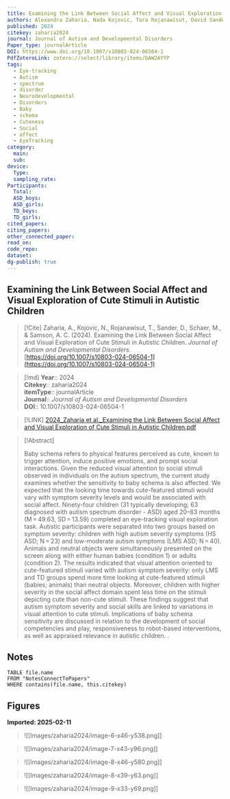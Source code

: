 ```yaml
---
title: Examining the Link Between Social Affect and Visual Exploration of Cute Stimuli in Autistic Children
authors: Alexandra Zaharia, Nada Kojovic, Tara Rojanawisut, David Sander, Marie Schaer, Andrea C. Samson
published: 2024
citekey: zaharia2024
journal: Journal of Autism and Developmental Disorders
Paper_type: journalArticle
DOI: https://www.doi.org/10.1007/s10803-024-06504-1
PdfZoteroLink: zotero://select/library/items/GAW2AYYP
tags:
  - Eye-tracking
  - Autism
  - spectrum
  - disorder
  - Neurodevelopmental
  - Disorders
  - Baby
  - schema
  - Cuteness
  - Social
  - affect
  - EyeTracking
category:
  main: 
  sub: 
device:
  Type: 
  sampling_rate: 
Participants:
  Total: 
  ASD_boys: 
  ASD_girls: 
  TD_boys: 
  TD_girls: 
cited_papers: 
citing_papers: 
other_connected_paper: 
read_on: 
code_repo: 
dataset: 
dg-publish: true
---
```


## Examining the Link Between Social Affect and Visual Exploration of Cute Stimuli in Autistic Children

> [!Cite]
> Zaharia, A., Kojovic, N., Rojanawisut, T., Sander, D., Schaer, M., & Samson, A. C. (2024). Examining the Link Between Social Affect and Visual Exploration of Cute Stimuli in Autistic Children. _Journal of Autism and Developmental Disorders_. [https://doi.org/10.1007/s10803-024-06504-1](https://doi.org/10.1007/s10803-024-06504-1)


>[!md]
> **Year**:: 2024   
> **Citekey**:: zaharia2024  
> **itemType**:: journalArticle  
> **Journal**:: *Journal of Autism and Developmental Disorders*  
> **DOI**:: 10.1007/s10803-024-06504-1    

> [!LINK] 
> [2024_Zaharia et al._Examining the Link Between Social Affect and Visual Exploration of Cute Stimuli in Autistic Children.pdf](zotero://select/library/items/DBV822SF)

> [!Abstract]
>
> Baby schema refers to physical features perceived as cute, known to trigger attention, induce positive emotions, and prompt social interactions. Given the reduced visual attention to social stimuli observed in individuals on the autism spectrum, the current study examines whether the sensitivity to baby schema is also affected. We expected that the looking time towards cute-featured stimuli would vary with symptom severity levels and would be associated with social affect. Ninety-four children (31 typically developing; 63 diagnosed with autism spectrum disorder - ASD) aged 20–83 months (M = 49.63, SD = 13.59) completed an eye-tracking visual exploration task. Autistic participants were separated into two groups based on symptom severity: children with high autism severity symptoms (HS ASD; N = 23) and low-moderate autism symptoms (LMS ASD; N = 40). Animals and neutral objects were simultaneously presented on the screen along with either human babies (condition 1) or adults (condition 2). The results indicated that visual attention oriented to cute-featured stimuli varied with autism symptom severity: only LMS and TD groups spend more time looking at cute-featured stimuli (babies; animals) than neutral objects. Moreover, children with higher severity in the social affect domain spent less time on the stimuli depicting cute than non-cute stimuli. These findings suggest that autism symptom severity and social skills are linked to variations in visual attention to cute stimuli. Implications of baby schema sensitivity are discussed in relation to the development of social competencies and play, responsiveness to robot-based interventions, as well as appraised relevance in autistic children.
>.
> 


## Notes

```dataview 
TABLE file.name 
FROM "NotesConnectToPapers" 
WHERE contains(file.name, this.citekey)
```


## Figures

**Imported: 2025-02-11**

> ![[Images/zaharia2024/image-6-x46-y538.png]]

> ![[Images/zaharia2024/image-7-x43-y96.png]]

> ![[Images/zaharia2024/image-8-x46-y580.png]]

> ![[Images/zaharia2024/image-8-x39-y63.png]]

> ![[Images/zaharia2024/image-9-x33-y69.png]]